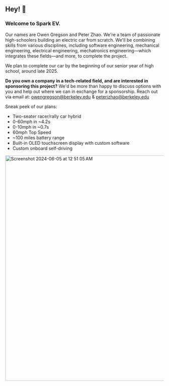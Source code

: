 ## Hey! 👋

### Welcome to Spark EV.

Our names are Owen Gregson and Peter Zhao.
We're a team of passionate high-schoolers building an electric car from scratch.
We'll be combining skills from various disciplines, including software engineering, mechanical engineering, electrical engineering, mechatronics engineering—which integrates these fields—and more, to complete the project.

We plan to complete our car by the beginning of our senior year of high school, around late 2025.

**Do you own a company in a tech-related field, and are interested in sponsoring this project?**
We'd be more than happy to discuss options with you and help out where we can in exchange for a sponsorship.
Reach out via email at:
owengregson@berkeley.edu & peterjzhao@berkeley.edu

Sneak peek of our plans:

* Two-seater racer/rally car hybrid
* 0-60mph in ~4.2s
* 0-10mph in ~0.7s
* 60mph Top Speed
* ~100 miles battery range
* Built-in OLED touchscreen display with custom software
* Custom onboard self-driving

<img width="717" alt="Screenshot 2024-06-05 at 12 51 05 AM" src="https://github.com/spark-ev/.github/assets/89460630/4594d69d-fd39-4daf-86fc-9291fdd61f8e">
